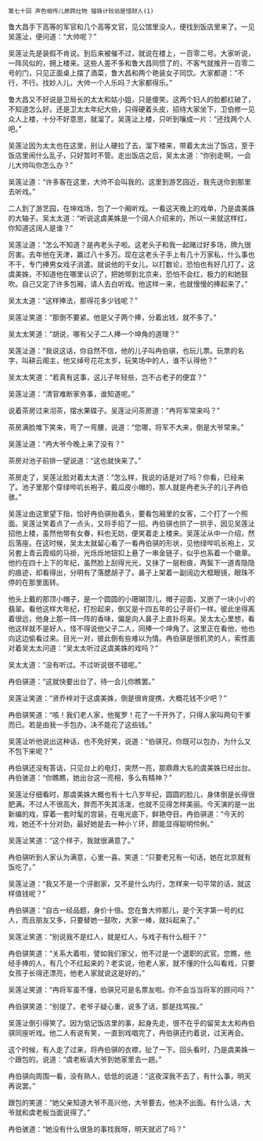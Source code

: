     第七十回 声色相传儿原跨灶物 锱铢计较翁是惜财人(1) 

   鲁大昌手下高等的军官和几个高等文官，见公馆里没人，便找到饭店里来了。一见吴莲沚，便问道：“大帅呢？”

   吴莲沚先是装假不肯说。到后来被催不过，就说在楼上，一百零二号。大家听说，一阵风似的，拥上楼来。这些人差不多和鲁大昌同惯了的，不客气就推开一百零二号的门，只见正面桌上摆了酒菜，鲁大昌和两个艳装女子同饮。大家都道：“不行，不行。找妙人儿，大帅一个人乐吗？大家都得乐。”

   鲁大昌又不好说是卫局长的太太和姑小姐，只是傻笑。这两个妇人的脸都红破了，不知道怎么好。还是卫太太年纪大些，只得硬着头皮，招待大家坐下，卫伯修一见众人上楼，十分不好意思，就溜了。吴莲沚上楼，只听到嚷成一片：“还找两个人吧。”

   吴莲沚因为太太也在这里，别让人硬拉了去，溜下楼来，带着太太出了饭店，至于饭店里闹什么乱子，只好暂时不管。走出饭店之后，吴太太道：“你别走啊，一会儿大帅叫你怎么办？”

   吴莲沚道：“许多客在这里，大帅不会叫我的。这里到游艺园近，我先送你到那里去听戏。”

   二人到了游艺园，在坤戏场，包了一个厢听戏。一看这天晚上的戏单，乃是虞美姝的大轴子。吴太太道：“听说这虞美姝是一个阔人介绍来的，所以一来就这样红，你知道这阔人是谁？”

   吴莲沚道：“怎么不知道？是冉老头子啦。这老头子和我一起赌过好多场，牌九很厉害。去年他在天津，赢过八十多万。现在这老头子手上有几十万家私，什么事也不干，专门捧男女戏子消遣。就说他的干女儿，以打数论，恐怕也有好几打了。这虞美姝，不知道他在哪里认识了，把她带到北京来，恐怕不会红，极力的和她鼓吹。自己又定了许多包厢，请人去白听戏。他这样一来，也就慢慢的捧起来了。”

   吴太太道：“这样捧法，那得花多少钱呢？”

   吴莲沚笑道：“那倒不要紧。他是父子两个捧，分着出钱，就不多了。”

   吴太太笑道：“胡说，哪有父子二人捧一个坤角的道理？”

   吴莲沚道：“我说这话，你自然不信，他的儿子叫冉伯骐，也玩儿票。玩票的名字，叫耕云阁主，他又绰号花花太岁，玩笑场中的人，谁不认得他？”

   吴太太笑道：“若真有这事，这儿子年轻些，岂不占老子的便宜？”

   吴莲沚道：“清官难断家务事，谁知道呢。”

   说着茶房过来沏茶，摆水果碟子。吴莲沚问茶房道：“冉将军常来吗？”

   茶房满脸堆下笑来，弯了一弯腰，说道：“您哪，将军不大来，倒是大爷常来。”

   吴莲沚道：“冉大爷今晚上来了没有？”

   茶房对池子前排一望说道：“这也就快来了。”

   茶房走了，吴莲沚脸对着太太道：“怎么样，我说的话是对了吗？你看，已经来了。池子里那个穿绿哔叽长袍子，戴瓜皮小帽的，那人就是冉老头子的儿子冉伯骇。”

   吴莲沚由这里望下指，恰好冉伯骐抬着头，要看包厢里的女客，二个打了一个照面。吴莲沚笑着点了一点头，又将手招了一招。冉伯骐也拱了一拱手，因见吴莲沚招他上楼，虽然他带有女眷，料也无妨，便笑着走上楼来。吴莲沚从中一介绍，然后落座。在这时候，吴太太就留心看了一看冉伯骐的形状，见他绿哔叽长袍上，又另套上青云霞缎的马褂，光烁烁地钮扣上悬了一串金链子，似乎也系着一个徽章。他约在四十上下的年纪，虽然脸上刮得光光，又抹了一层粉痕，两鬓下一道青隐隐的痕迹，却看得出，分明有了落腮胡子了。鼻子上架着一副阔边大框眼镜，眼珠不停的在那里面转。

   他头上戴的那顶小帽子，是一个圆圆的小珊瑚顶儿，帽子迎面，又嵌了一块小小的翡翠。看他这样大年纪，打扮起来，倒又是十四五年的公子哥们一样。彼此坐得离着很远，他身上那一阵一阵的香味，偏是向人鼻子上直扑将来。吴太太心里想，看他这样就不是好人，怪不得说他父子二人，同捧一个坤角了。这里正在看他，他也向这边偷看过来。目光一对，彼此倒有些难以为情。冉伯骐是很机灵的人，索性面对着吴太太问道：“吴太太听过这虞美姝的戏吗？”

   吴太太道：“没有听过。不过听说很不错呢。”

   冉伯骐道：“这就快要出台了，待一会儿你瞧罢。”

   吴莲沚笑道：“贤乔梓对于这虞美姝，倒是很肯提携，大概花钱不少吧？”

   冉伯骐笑道：“咳！我们老人家，他冤罗！花了一千开外了，只得人家叫两句干爹而已。若是由我一手包办，决不能花了这些钱。”

   吴莲沚听他说出这种话，也不免好笑，说道：“伯骐兄，你既可以包办，为什么又不包下来呢？”

   冉伯骐还没有答话，只见台上的电灯，突然一亮，那鼎鼎大名的虞美姝已经出台。冉伯骇道：“你瞧瞧，她出台这一亮相，多么有精神？”

   吴莲沚仔细看时，那虞美姝大概也有十七八岁年纪，圆圆的脸儿，身体倒是长得很肥满。不过人不很高大，胖而不失其活泼，也就不见得怎样美丽。今天演的是一出新编的戏，穿着一套时髦的宫装，在电光底下，鲜艳夺目。冉伯骐道：“今天的戏，她还不十分对劲，最好她是去一种小丫环，颇能显得聪明伶俐。”

   吴莲沚笑道：“这个样子，我就很满意了。”

   冉伯骐听到人家认为满意，心里一喜。笑道：“只要老兄有一句话，她在北京就有饭吃了。”

   吴莲沚道：“我又不是一个评剧家，又不是什么内行，怎样来一句平常的话，就这样值钱呢？”

   冉伯骐道：“自古一经品题，身价十倍。您在鲁大帅那儿，是个天字第一号的红人，而且朋友又多，只要替她一鼓吹，大家一棒，就抖起来了。”

   吴莲沚笑道：“别说我不是红人，就是红人，与戏子有什么相干？”

   冉伯骐笑道：“关系大着啦，譬如我们家父，他不过是一个退职的武官。您瞧，他经手捧的人，有几个不红起来的？老实说，他老人家，就不懂的什么叫看戏，只要女孩子长得还漂亮，他老人家就说这是好的。”

   吴莲沚笑道：“冉将军虽不懂，伯骐兄可是名票友啦。你不会当当将军的顾问吗？”

   冉伯骐笑道：“别提了。老爷子疑心重，说多了话，那是找骂挨。”

   吴莲沚倒引得笑了。因为惦记饭店里的事，起身先走，很不在乎的留吴太太和冉伯骐同座听戏。他二人有说有笑，一直到戏唱完了，冉伯骐还约着说，过天再会。

   这个时候，有人走了过来，将冉伯骐的衣襟，扯了一下。回头看时，乃是虞美姝一个跟包的。说道：“虞老板请大爷到她家里去一趟。”

   冉伯骐向周围一看，没有熟人，低低的说道：“这夜深我不去了，有什么事，明天再说罢。”

   跟包的笑道：“她父亲知道大爷不高兴他，大爷要去，他决不出面。有什么话，大爷就和虞老板当面说得了。”

   冉伯骇道：“她没有什么很急的事找我呀，明天就迟了吗？”

